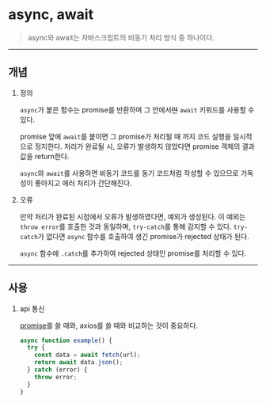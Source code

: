 # async, await

> async와 await는 자바스크립트의 비동기 처리 방식 중 하나이다.

---

## 개념

1. 정의

   `async`가 붙은 함수는 promise를 반환하며 그 안에서~~만~~ `await` 키워드를 사용할 수 있다.

   promise 앞에 `await`를 붙이면 그 promise가 처리될 때 까지 코드 실행을 일시적으로 정지한다. 처리가 완료될 시, 오류가 발생하지 않았다면 promise 객체의 결과값을 return한다.

   `async`와 `await`를 사용하면 비동기 코드를 동기 코드처럼 작성할 수 있으므로 가독성이 좋아지고 에러 처리가 간단해진다.

2. 오류

   만약 처리가 완료된 시점에서 오류가 발생하였다면, 예외가 생성된다. 이 예외는 `throw error`를 호출한 것과 동일하며, `try-catch`를 통해 감지할 수 있다. `try-catch`가 없다면 `async` 함수를 호출하여 생긴 promise가 rejected 상태가 된다.

   `async` 함수에 `.catch`를 추가하여 rejected 상태인 promise를 처리할 수 있다.

---

## 사용

1. api 통신

   [promise](https://github.com/976520/TIL/blob/main/javascript/promise.md)를 쓸 때와, axios를 쓸 때와 비교하는 것이 중요하다.

   ```javascript
   async function example() {
     try {
       const data = await fetch(url);
       return await data.json();
     } catch (error) {
       throw error;
     }
   }
   ```
